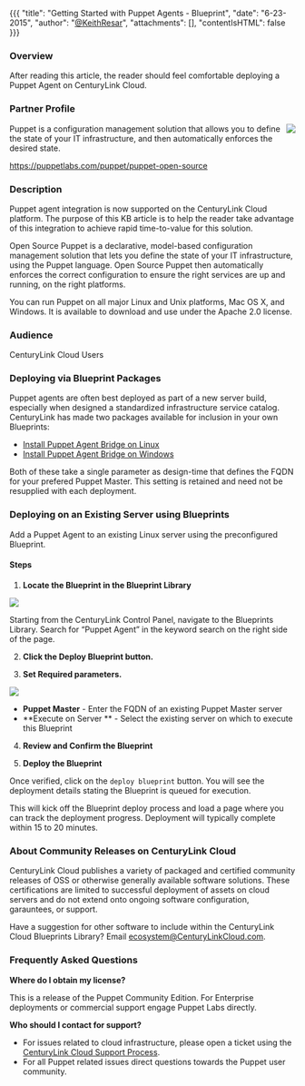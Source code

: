 {{{
  "title": "Getting Started with Puppet Agents - Blueprint",
  "date": "6-23-2015",
  "author": "<a href='https://twitter.com/KeithResar'>@KeithResar</a>",
  "attachments": [],
  "contentIsHTML": false
}}}



### Overview

After reading this article, the reader should feel comfortable deploying a Puppet Agent on CenturyLink Cloud.

### Partner Profile

<img src="/knowledge-base/images/puppet/puppet_labs_logo.jpg" style="border:0;float:right;max-width: 100px;">

Puppet is a configuration management solution that allows you to define the state of your IT infrastructure, and then automatically enforces the desired state.

https://puppetlabs.com/puppet/puppet-open-source


### Description

Puppet agent integration is now supported on the CenturyLink Cloud platform.  The purpose of this KB article is to help the reader take advantage of this integration to achieve rapid time-to-value for this solution.

Open Source Puppet is a declarative, model-based configuration management solution that lets you define the state of your IT infrastructure, using the
Puppet language. Open Source Puppet then automatically enforces the correct configuration to ensure the right services are up and running, on the
right platforms.

You can run Puppet on all major Linux and Unix platforms, Mac OS X, and Windows. It is available to download and use under the Apache 2.0 license.



### Audience

CenturyLink Cloud Users

### Deploying via Blueprint Packages

Puppet agents are often best deployed as part of a new server build, especially when designed a standardized infrastructure service catalog.
CenturyLink has made two packages available for inclusion in your own Blueprints:

* [Install Puppet Agent Bridge on Linux](https://control.ctl.io/Blueprints/Packages/Details?uuid=775bb824-579d-4c8d-8955-c69a94a2ba1a&classification=Script&type=AccountLibrary)
* [Install Puppet Agent Bridge on Windows](https://control.ctl.io/Blueprints/Packages/Details?uuid=735bb844-579d-4c8d-8255-c69a94a2ba1a&classification=Script&type=AccountLibrary)

Both of these take a single parameter as design-time that defines the FQDN for your prefered Puppet Master.  This setting is retained and need not
be resupplied with each deployment.


### Deploying on an Existing Server using Blueprints

Add a Puppet Agent to an existing Linux server using the preconfigured Blueprint.


#### Steps


1. **Locate the Blueprint in the Blueprint Library**

  <img src="/knowledge-base/images/puppet/agent_blueprint_tiles.png" style="border:0;max-width:250px">

  Starting from the CenturyLink Control Panel, navigate to the Blueprints Library. Search for “Puppet Agent” in the keyword search on the right side of the page.

2. **Click the Deploy Blueprint button.**

3. **Set Required parameters.**

  <img src="/knowledge-base/images/puppet/deploy_agent_parameters.png" style="max-width:450px;">

  * **Puppet Master** - Enter the FQDN of an existing Puppet Master server
  * **Execute on Server ** - Select the existing server on which to execute this Blueprint


4. **Review and Confirm the Blueprint**

5. **Deploy the Blueprint**

  Once verified, click on the `deploy blueprint` button. You will see the deployment details stating the Blueprint is queued for execution.

  This will kick off the Blueprint deploy process and load a page where you can track the deployment progress. Deployment will typically complete within 15 to 20 minutes.

### About Community Releases on CenturyLink Cloud

CenturyLink Cloud publishes a variety of packaged and certified community releases of OSS or otherwise generally available software solutions.
These certifications are limited to successful deployment of assets on cloud servers and do not extend onto ongoing software configuration, garauntees,
or support.

Have a suggestion for other software to include within the CenturyLink Cloud Blueprints Library?  Email ecosystem@CenturyLinkCloud.com.


### Frequently Asked Questions

**Where do I obtain my license?**

This is a release of the Puppet Community Edition.  For Enterprise deployments or commercial support engage Puppet Labs directly.

**Who should I contact for support?**

* For issues related to cloud infrastructure, please open a ticket using the [CenturyLink Cloud Support Process](../../Support/how-do-i-report-a-support-issue.md).
* For all Puppet related issues direct questions towards the Puppet user community.
